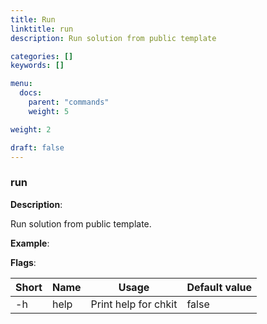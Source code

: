 ```yaml
---
title: Run
linktitle: run
description: Run solution from public template

categories: []
keywords: []

menu:
  docs:
    parent: "commands"
    weight: 5

weight: 2

draft: false
---
```


### run

**Description**:

Run solution from public template.

**Example**:



**Flags**:

| Short | Name | Usage | Default value |
| ----- | ---- | ----- | ------------- |
| -h | help | Print help for chkit | false |



